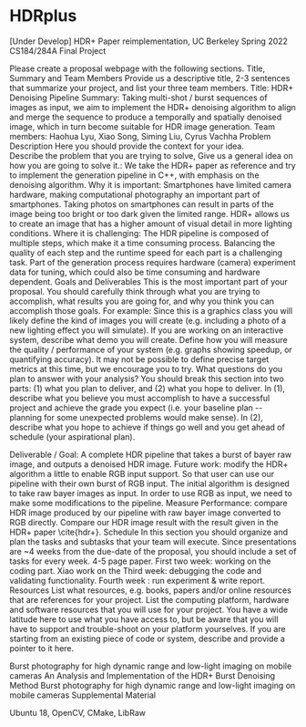 # HDRplus
[Under Develop] HDR+ Paper reimplementation, UC Berkeley Spring 2022 CS184/284A Final Project

Please create a proposal webpage with the following sections.
Title, Summary and Team Members
Provide us a descriptive title, 2-3 sentences that summarize your project, and list your three team members.
Title: HDR+ Denoising Pipeline
Summary: Taking multi-shot / burst sequences of images as input, we aim to implement the HDR+ denoising algorithm to align and merge the sequence to produce a temporally and spatially denoised image, which in turn become suitable for HDR image generation. 
Team members: Haohua Lyu, Xiao Song, Siming Liu, Cyrus Vachha
Problem Description
Here you should provide the context for your idea.  
Describe the problem that you are trying to solve, 
Give us a general idea on how you are going to solve it.: We take the HDR+ paper as reference and try to implement the generation pipeline in C++, with emphasis on the denoising algorithm. 
Why it is important: Smartphones have limited camera hardware, making computational photography an important part of smartphones. Taking photos on smartphones can result in parts of the image being too bright or too dark given the limited range. HDR+ allows us to create an image that has a higher amount of visual detail in more lighting conditions.
Where it is challenging: The HDR pipeline is composed of multiple steps, which make it a time consuming process. Balancing the quality of each step and the runtime speed for each part is a challenging task. Part of the generation process requires hardware (camera) experiment data for tuning, which could also be time consuming and hardware dependent. 
Goals and Deliverables
This is the most important part of your proposal. You should carefully think through what you are trying to accomplish, what results you are going for, and why you think you can accomplish those goals. For example:
Since this is a graphics class you will likely define the kind of images you will create (e.g. including a photo of a new lighting effect you will simulate).
If you are working on an interactive system, describe what demo you will create.
Define how you will measure the quality / performance of your system (e.g. graphs showing speedup, or quantifying accuracy). It may not be possible to define precise target metrics at this time, but we encourage you to try.
What questions do you plan to answer with your analysis?
You should break this section into two parts: (1) what you plan to deliver, and (2) what you hope to deliver. In (1), describe what you believe you must accomplish to have a successful project and achieve the grade you expect (i.e. your baseline plan -- planning for some unexpected problems would make sense). In (2), describe what you hope to achieve if things go well and you get ahead of schedule (your aspirational plan).


Deliverable / Goal: A complete HDR pipeline that takes a burst of bayer raw image, and outputs a denoised HDR image. 
Future work: modify the HDR+ algorithm a little to enable RGB input support. So that user can use our pipeline with their own burst of RGB input. The initial algorithm is designed to take raw bayer images as input. In order to use RGB as input, we need to make some modifications to the pipeline. 
Measure Performance: compare HDR image produced by our pipeline with raw bayer image converted to RGB directly. Compare our HDR image result with the result given in the HDR+ paper \cite{hdr+}. 
Schedule
In this section you should organize and plan the tasks and subtasks that your team will execute. Since presentations are ~4 weeks from the due-date of the proposal, you should include a set of tasks for every week.
4-5 page paper.
First two week: working on the coding part. Xiao work on the 
Third week: debugging the code and validating functionality.
Fourth week : run experiment & write report. 
Resources
List what resources, e.g. books, papers and/or online resources that are references for your project. List the computing platform, hardware and software resources that you will use for your project. You have a wide latitude here to use what you have access to, but be aware that you will have to support and trouble-shoot on your platform yourselves. If you are starting from an existing piece of code or system, describe and provide a pointer to it here.


Burst photography for high dynamic range and low-light imaging on mobile cameras
An Analysis and Implementation of the HDR+ Burst Denoising Method
Burst photography for high dynamic range and low-light imaging on mobile cameras Supplemental Material


Ubuntu 18, OpenCV, CMake, LibRaw

